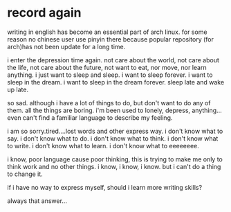 # record again

writing in english has become an essential part of arch linux. for some reason no chinese user use pinyin there because popular repository (for arch)has not been update for a long time.

i enter the depression time again. not care about the world, not care about the life, not care about the future, not want to eat, nor move, nor learn anything. i just want to sleep and sleep. i want to sleep forever. i want to sleep in the dream. i want to sleep in the dream forever. sleep late and wake up late.

so sad. although i have a lot of things to do, but don't want to do any of them. all the things are boring. i'm been used to lonely, depress, anything... even can't find a familiar language to describe my feeling.

i am so sorry.tired....lost words and other express way. i don't know what to say. i don't know what to do. i don't know what to think. i don't know what to write. i don't know what to learn. i don't know what to eeeeeeee.

i know, poor language cause poor thinking, this is trying to make me only to think work and no other things. i know, i know, i know. but i can't do a thing to change it.

if i have no way to express myself, should i learn more writing skills?

always that answer...
